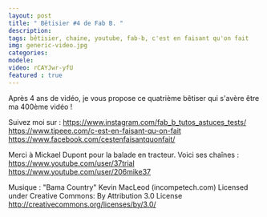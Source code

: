 ```yaml
---
layout: post
title: " Bêtisier #4 de Fab B. "
description: 
tags: bêtisier, chaine, youtube, fab-b, c'est en faisant qu'on fait
img: generic-video.jpg
categories: 
modele: 
video: rCAYJwr-yfU
featured : true
---
```

Après 4 ans de vidéo, je vous propose ce quatrième bêtiser qui s'avère être ma 400ème vidéo !

Suivez moi sur : <https://www.instagram.com/fab_b_tutos_astuces_tests/>
<https://www.tipeee.com/c-est-en-faisant-qu-on-fait>
<https://www.facebook.com/cestenfaisantquonfait/>

Merci à Mickael Dupont pour la balade en tracteur. Voici ses chaînes :
<https://www.youtube.com/user/37trial>
<https://www.youtube.com/user/206mike37>

Musique : "Bama Country" Kevin MacLeod (incompetech.com)
Licensed under Creative Commons: By Attribution 3.0 License
<http://creativecommons.org/licenses/by/3.0/>
